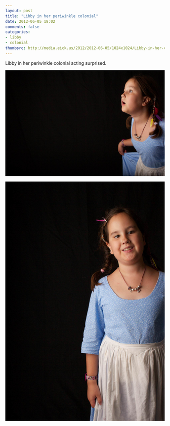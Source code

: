 ```yaml
---
layout: post
title: "Libby in her periwinkle colonial"
date: 2012-06-05 18:02
comments: false
categories: 
- libby
- colonial
thumbsrc: http://media.eick.us/2012/2012-06-05/1024x1024/Libby-in-her-colonial-5.jpg
---
```

Libby in her periwinkle colonial acting surprised.



![Libby](/assets/images/2012/2012-06-05/Libby-in-her-colonial-5.jpg)




![Libby](/assets/images/2012/2012-06-05/Libby-in-her-colonial-4.jpg)
